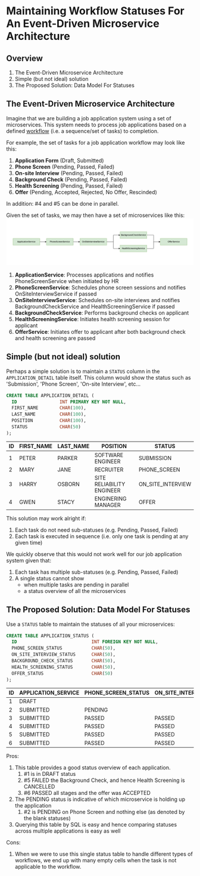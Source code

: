 
# Maintaining Workflow Statuses For An Event-Driven Microservice Architecture

## Overview

1. The Event-Driven Microservice Architecture
1. Simple (but not ideal) solution
1. The Proposed Solution: Data Model For Statuses

## The Event-Driven Microservice Architecture

Imagine that we are building a job application system using a set of microservices. This system needs to process job applications based on a defined [workflow](https://kissflow.com/workflow/what-is-a-workflow/) (i.e. a sequence/set of tasks) to completion.

For example, the set of tasks for a job application workflow may look like this:
1. __Application Form__ (Draft, Submitted)
1. __Phone Screen__ (Pending, Passed, Failed)
1. __On-site Interview__ (Pending, Passed, Failed)
1. __Background Check__ (Pending, Passed, Failed)
1. __Health Screening__ (Pending, Passed, Failed)
1. __Offer__ (Pending, Accepted, Rejected, No Offer, Rescinded)

In addition: #4 and #5 can be done in parallel.

Given the set of tasks, we may then have a set of microservices like this:
![architecture](./architecture.png)
1. __ApplicationService__: Processes applications and notifies PhoneScreenService when initiated by HR
1. __PhoneScreenService__: Schedules phone screen sessions and notifies OnSiteInterviewService if passed
1. __OnSiteInterviewService__: Schedules on-site interviews and notifies BackgroundCheckService and HealthScreeningService if passed
1. __BackgroundCheckService__: Performs background checks on applicant
1. __HealthScreeningService__: Initiates health screening session for applicant
1. __OfferService__: Initiates offer to applicant after both background check and health screening are passed

## Simple (but not ideal) solution

Perhaps a simple solution is to maintain a `STATUS` column in the `APPLICATION_DETAIL` table itself. This column would show the status such as 'Submission', 'Phone Screen', 'On-site Interview', etc...

```sql
CREATE TABLE APPLICATION_DETAIL (
  ID                INT PRIMARY KEY NOT NULL,
  FIRST_NAME        CHAR(100),
  LAST_NAME         CHAR(100),
  POSITION          CHAR(100),
  STATUS            CHAR(50)
);
```

| ID | FIRST_NAME | LAST_NAME | POSITION | STATUS |
| - | - | - | - | - |
| 1 | PETER | PARKER | SOFTWARE ENGINEER | SUBMISSION |
| 2 | MARY | JANE | RECRUITER | PHONE_SCREEN |
| 3 | HARRY | OSBORN | SITE RELIABILITY ENGINEER | ON_SITE_INTERVIEW |
| 4 | GWEN | STACY | ENGINERING MANAGER | OFFER |

This solution may work alright if:
1. Each task do not need sub-statuses (e.g. Pending, Passed, Failed)
1. Each task is executed in sequence (i.e. only one task is pending at any given time)

We quickly observe that this would not work well for our job application system given that:
1. Each task has multiple sub-statuses (e.g. Pending, Passed, Failed)
1. A single status cannot show
    - when multiple tasks are pending in parallel
    - a status overview of all the microservices

## The Proposed Solution: Data Model For Statuses

Use a `STATUS` table to maintain the statuses of all your microservices:
```sql
CREATE TABLE APPLICATION_STATUS (
  ID                            INT FOREIGN KEY NOT NULL, 
  PHONE_SCREEN_STATUS           CHAR(50),
  ON_SITE_INTERVIEW_STATUS      CHAR(50),
  BACKGROUND_CHECK_STATUS       CHAR(50),
  HEALTH_SCREENING_STATUS       CHAR(50),
  OFFER_STATUS                  CHAR(50)
);
```

| ID | APPLICATION_SERVICE | PHONE_SCREEN_STATUS | ON_SITE_INTERVIEW_STATUS | BACKGROUND_CHECK_STATUS | HEALTH_SCREENING_STATUS | OFFER_STATUS |
| - | - | - | - | - | - | - |
| 1 | DRAFT | | | | | |
| 2 | SUBMITTED | PENDING |  | | | |
| 3 | SUBMITTED | PASSED | PASSED | PENDING | PENDING | |
| 4 | SUBMITTED | PASSED | PASSED | PENDING | PENDING | |
| 5 | SUBMITTED | PASSED | PASSED | FAILED | CANCELLED | NO_OFFER |
| 6 | SUBMITTED | PASSED | PASSED | PASSED | PASSED | ACCEPTED |

Pros:
1. This table provides a good status overview of each application.
    1. #1 is in DRAFT status
    2. #5 FAILED the Background Check, and hence Health Screening is CANCELLED
    3. #6 PASSED all stages and the offer was ACCEPTED
1. The PENDING status is indicative of which microservice is holding up the application
    1. #2 is PENDING on Phone Screen and nothing else (as denoted by the blank statuses)
1. Querying this table by SQL is easy and hence comparing statuses across multiple applications is easy as well

Cons:
1. When we were to use this single status table to handle different types of workflows, we end up with many empty cells when the task is not applicable to the workflow.